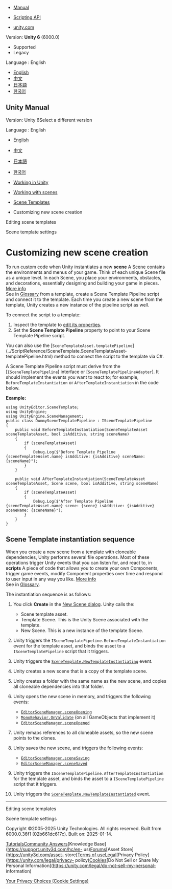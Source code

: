 [](https://docs.unity3d.com)

  * [Manual](../Manual/index.html)
  * [Scripting API](../ScriptReference/index.html)

  * [unity.com](https://unity.com/)

Version: **Unity 6** (6000.0)

  * Supported
  * Legacy

Language : English

  * [English](/Manual/scene-templates-customizing-scene-instantiation.html)
  * [中文](/cn/current/Manual/scene-templates-customizing-scene-instantiation.html)
  * [日本語](/ja/current/Manual/scene-templates-customizing-scene-instantiation.html)
  * [한국어](/kr/current/Manual/scene-templates-customizing-scene-instantiation.html)

[](https://docs.unity3d.com)

## Unity Manual

Version: Unity 6Select a different version

Language : English

  * [English](/Manual/scene-templates-customizing-scene-instantiation.html)
  * [中文](/cn/current/Manual/scene-templates-customizing-scene-instantiation.html)
  * [日本語](/ja/current/Manual/scene-templates-customizing-scene-instantiation.html)
  * [한국어](/kr/current/Manual/scene-templates-customizing-scene-instantiation.html)

  * [Working in Unity](working-in-unity.html)
  * [Working with scenes](working-with-scenes.html)
  * [Scene Templates](scene-templates.html)
  * Customizing new scene creation

[](scene-templates-editing.html)

Editing scene templates

[](scene-templates-settings.html)

Scene template settings

# Customizing new scene creation

To run custom code when Unity instantiates a new **scene** A Scene contains
the environments and menus of your game. Think of each unique Scene file as a
unique level. In each Scene, you place your environments, obstacles, and
decorations, essentially designing and building your game in pieces. [More
info](CreatingScenes.html)  
See in [Glossary](Glossary.html#Scene) from a template, create a Scene
Template Pipeline script and connect it to the template. Each time you create
a new scene from the template, Unity creates a new instance of the pipeline
script as well.

To connect the script to a template:

  1. Inspect the template to [edit its properties](scene-templates-editing.html).
  2. Set the **Scene Template Pipeline** property to point to your Scene Template Pipeline script.

You can also use the
[`SceneTemplateAsset.templatePipeline`](../ScriptReference/SceneTemplate.SceneTemplateAsset-
templatePipeline.html) method to connect the script to the template via C#.

A Scene Template Pipeline script must derive from the
[`ISceneTemplatePipeline`] interface or [`SceneTemplatePipelineAdapter`]. It
should implement the events you want to react to; for example,
`BeforeTemplateInstantiation` or `AfterTemplateInstantiation` in the code
below.

**Example:**

    
    
    using UnityEditor.SceneTemplate;
    using UnityEngine;
    using UnityEngine.SceneManagement;
    public class DummySceneTemplatePipeline : ISceneTemplatePipeline
    {
        public void BeforeTemplateInstantiation(SceneTemplateAsset sceneTemplateAsset, bool isAdditive, string sceneName)
        {
            if (sceneTemplateAsset)
            {
                Debug.Log($"Before Template Pipeline {sceneTemplateAsset.name} isAdditive: {isAdditive} sceneName: {sceneName}");
            }
        }
    
        public void AfterTemplateInstantiation(SceneTemplateAsset sceneTemplateAsset, Scene scene, bool isAdditive, string sceneName)
        {
            if (sceneTemplateAsset)
            {
                Debug.Log($"After Template Pipeline {sceneTemplateAsset.name} scene: {scene} isAdditive: {isAdditive} sceneName: {sceneName}");
            }
        }
    }
    

## Scene Template instantiation sequence

When you create a new scene from a template with cloneable dependencies, Unity
performs several file operations. Most of these operations trigger Unity
events that you can listen for, and react to, in **scripts** A piece of code
that allows you to create your own Components, trigger game events, modify
Component properties over time and respond to user input in any way you like.
[More info](creating-scripts.html)  
See in [Glossary](Glossary.html#Scripts).

The instantiation sequence is as follows:

  1. You click **Create** in the [New Scene dialog](CreatingScenes.html#new-scene-dialog). Unity calls the: 
     * Scene template asset.
     * Template Scene. This is the Unity Scene associated with the template.
     * New Scene. This is a new instance of the template Scene.
  2. Unity triggers the `ISceneTemplatePipeline.BeforeTemplateInstantiation` event for the template asset, and binds the asset to a `ISceneTemplatePipeline` script that it triggers.

  3. Unity triggers the [`SceneTemplate.NewTemplateInstantiating`](../ScriptReference/SceneTemplate.SceneTemplateService-newSceneTemplateInstantiating.html) event.

  4. Unity creates a new scene that is a copy of the template scene.

  5. Unity creates a folder with the same name as the new scene, and copies all cloneable dependencies into that folder.

  6. Unity opens the new scene in memory, and triggers the following events: 
     * [`EditorSceneManager.sceneOpening`](../ScriptReference/SceneManagement.EditorSceneManager-sceneOpening.html)
     * [`MonoBehavior.OnValidate`](../ScriptReference/MonoBehaviour.OnValidate.html) (on all GameObjects that implement it)
     * [`EditorSceneManager.sceneOpened`](../ScriptReference/SceneManagement.EditorSceneManager-sceneOpened.html)
  7. Unity remaps references to all cloneable assets, so the new scene points to the clones.

  8. Unity saves the new scene, and triggers the following events: 
     * [`EditorSceneManager.sceneSaving`](../ScriptReference/SceneManagement.EditorSceneManager-sceneSaving.html)
     * [`EditorSceneManager.sceneSaved`](../ScriptReference/SceneManagement.EditorSceneManager-sceneSaved.html)
  9. Unity triggers the `ISceneTemplatePipeline.AfterTemplateInstantiation` for the template asset, and binds the asset to a `ISceneTemplatePipeline` script that it triggers.

  10. Unity triggers the [`SceneTemplate.NewTemplateInstantiated`](../ScriptReference/SceneTemplate.SceneTemplateService-newSceneTemplateInstantiated.html) event.

* * *

[](scene-templates-editing.html)

Editing scene templates

[](scene-templates-settings.html)

Scene template settings

Copyright ©2005-2025 Unity Technologies. All rights reserved. Built from
6000.0.36f1 (02b661dc617c). Built on: 2025-01-14.

[Tutorials](https://learn.unity.com/)[Community
Answers](https://answers.unity3d.com)[Knowledge
Base](https://support.unity3d.com/hc/en-
us)[Forums](https://forum.unity3d.com)[Asset Store](https://unity3d.com/asset-
store)[Terms of
use](https://docs.unity3d.com/Manual/TermsOfUse.html)[Legal](https://unity.com/legal)[Privacy
Policy](https://unity.com/legal/privacy-
policy)[Cookies](https://unity.com/legal/cookie-policy)[Do Not Sell or Share
My Personal Information](https://unity.com/legal/do-not-sell-my-personal-
information)

[Your Privacy Choices (Cookie Settings)](javascript:void\(0\);)

